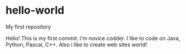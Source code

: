 # hello-world
My first repository

Hello!
This is my first commit. i'm novice codder. I like to code on Java, Python, Pascal, C++. Also i like to create web sites
world!
